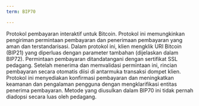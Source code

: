 ```yaml
---
term: BIP70

---
```

Protokol pembayaran interaktif untuk Bitcoin. Protokol ini memungkinkan pengiriman permintaan pembayaran dan penerimaan pembayaran yang aman dan terstandarisasi. Dalam protokol ini, klien mengklik URI Bitcoin (BIP21) yang diperluas dengan parameter tambahan (dijelaskan dalam BIP72). Permintaan pembayaran ditandatangani dengan sertifikat SSL pedagang. Setelah menerima dan memvalidasi permintaan ini, rincian pembayaran secara otomatis diisi di antarmuka transaksi dompet klien. Protokol ini menyediakan konfirmasi pembayaran dan meningkatkan keamanan dan pengalaman pengguna dengan mengklarifikasi entitas penerima pembayaran. Metode yang diusulkan dalam BIP70 ini tidak pernah diadopsi secara luas oleh pedagang.